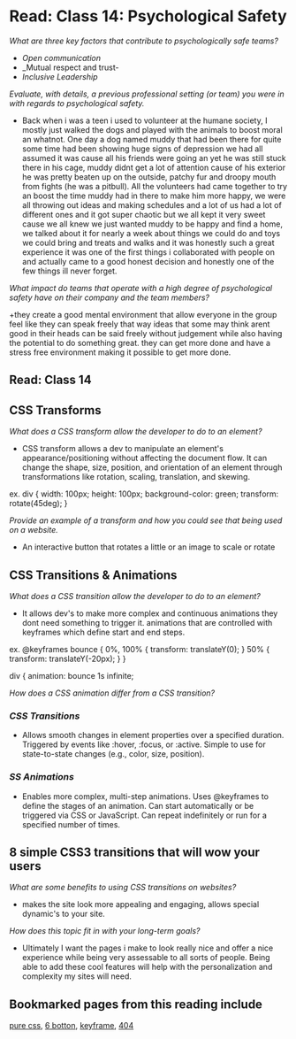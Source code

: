 # Read: Class 14: Psychological Safety

_What are three key factors that contribute to psychologically safe teams?_

+ _Open communication_
+ _Mutual respect and trust-
+ _Inclusive Leadership_

_Evaluate, with details, a previous professional setting (or team) you were in with regards to psychological safety._

+ Back when i was a teen i used to volunteer at the humane society, I mostly just walked the dogs and played with the animals to boost moral an whatnot. One day a dog named muddy that had been there for quite some time had been showing huge signs of depression we had all assumed it was cause all his friends were going an yet he was still stuck there in his cage, muddy didnt get a lot of attention cause of his exterior he was pretty beaten up on the outside, patchy fur and droopy mouth from fights (he was a pitbull). All the volunteers had came together to try an boost the time muddy had in there to make him more happy, we were all throwing out ideas and making schedules and a lot of us had a lot of different ones and it got super chaotic but we all kept it very sweet cause we all knew we just wanted muddy to be happy and find a home, we talked about it for nearly a week about things we could do and toys we could bring and treats and walks and it was honestly such a great experience it was one of the first things i collaborated with people on and actually came to a good honest decision and honestly one of the few things ill never forget.

_What impact do teams that operate with a high degree of psychological safety have on their company and the team members?_

+they create a good mental environment that allow everyone in the group feel like they can speak freely that way ideas that some may think arent good in their heads can be said freely without judgement while also having the potential to do something great. they can get more done and have a stress free environment making it possible to get more done.

## Read: Class 14

## CSS Transforms

_What does a CSS transform allow the developer to do to an element?_

+ CSS transform allows a dev to manipulate an element's appearance/positioning without affecting the document flow. It can change the shape, size, position, and orientation of an element through transformations like rotation, scaling, translation, and skewing.

ex.
div {
  width: 100px;
  height: 100px;
  background-color: green;
  transform: rotate(45deg);
}

_Provide an example of a transform and how you could see that being used on a website._

+ An interactive button that rotates a little or an image to scale or rotate

## CSS Transitions & Animations

_What does a CSS transition allow the developer to do to an element?_

+ It allows dev's to make more complex and continuous animations they dont need something to trigger it. animations that are controlled with keyframes which define start and end steps.

ex.
@keyframes bounce {
  0%, 100% {
    transform: translateY(0);
  }
  50% {
    transform: translateY(-20px);
  }
}

div {
  animation: bounce 1s infinite;

_How does a CSS animation differ from a CSS transition?_

### _CSS Transitions_

+ Allows smooth changes in element properties over a specified duration.
Triggered by events like :hover, :focus, or :active.
Simple to use for state-to-state changes (e.g., color, size, position).

### _SS Animations_

+ Enables more complex, multi-step animations.
Uses @keyframes to define the stages of an animation.
Can start automatically or be triggered via CSS or JavaScript.
Can repeat indefinitely or run for a specified number of times.

## 8 simple CSS3 transitions that will wow your users

_What are some benefits to using CSS transitions on websites?_

+ makes the site look more appealing and engaging, allows special dynamic's to your site.

_How does this topic fit in with your long-term goals?_

+ Ultimately I want the pages i make to look really nice and offer a nice experience while being very assessable to all sorts of people. Being able to add these cool features will help with the personalization and complexity my sites will need.

## Bookmarked pages from this reading include

[pure css](https://codepen.io/dp_lewis/pen/QWMxRR), [6 botton](https://codepen.io/retyui/pen/ByoaXV), [keyframe](https://codepen.io/akshaychauhan/pen/dyBqVo),
[404](https://codepen.io/kieranfivestars/pen/MYdQxX)
